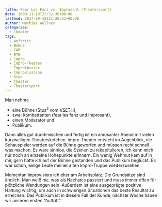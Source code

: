 ```yaml
---
title: Fear Les Fanz vs. Improsant (Theatersport)
date: 2009-11-18T23:52:30+00:00
lastmod: 2017-09-18T22:28:53+00:00
author: Mathias Wellner
categories:
  - theater
tags:
  - Auftritt
  - Bühne
  - CAB
  - ETH
  - Impro
  - Impro-Theater
  - Improtheater
  - Improvisation
  - Stuz
  - theater
  - Theatersport
---
```

Man nehme 

  * eine Bühne (Stuz<sup>2</sup> vom [VSETH](http://www.vseth.ethz.ch)),
  * zwei Kombattanten (fear les fanz und Improsant),
  * einen Moderator und
  * Publikum.

Dann alles gut durchmischen und fertig ist ein amüsanter Abend mit vielen kurzweiligen Theatersketchen. Impro-Theater entsteht im Augenblick, die Schauspieler werden auf die Bühne geworfen und müssen recht schnell was machen. Es wäre sinnlos, die Szenen zu rekapitulieren, ich kann mich nur noch an einzelne Höhepunkte erinnern. Ein wenig Wehmut kam auf in mir, gern hätte ich auf der Bühne gestanden und das Publikum beglückt. Es war schön, einige Leute meiner alten Impro-Truppe wiederzusehen. 

Momentan improvisiere ich eher am Arbeitsplatz. Die Grundsätze sind ähnlich. Man weiß nie, was als Nächstes passiert und muss immer offen für plötzliche Wendungen sein. Außerdem ist eine ausgeprägte positive Haltung wichtig, um auch in schwierigen Situationen das beste Resultat zu erreichen. Das Publikum ist in diesem Fall der Kunde, nächste Woche haben wir unseren ersten &#8220;Auftritt&#8221;.